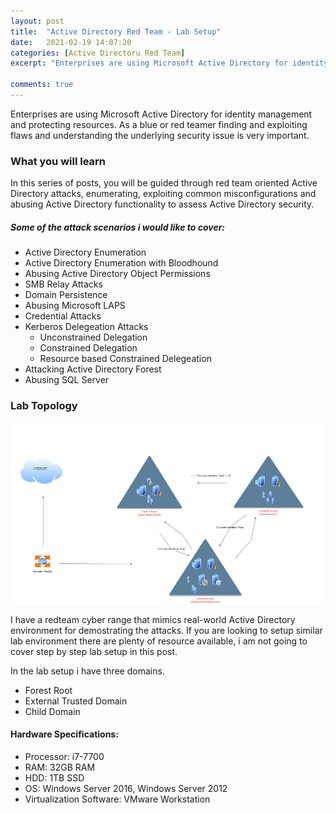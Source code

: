 ```yaml
---
layout: post
title:  "Active Directory Red Team - Lab Setup"
date:   2021-02-19 14:07:20
categories: [Active Directoru Red Team]
excerpt: "Enterprises are using Microsoft Active Directory for identity management and protecting resources. As a blue or red teamer knowing common Active Directory security issues and how to secure them is very important" 

comments: true
---
```



Enterprises are using Microsoft Active Directory for identity management and protecting resources. As a blue or red teamer finding and exploiting flaws and understanding the underlying security issue is very important.


### What you will learn

In this series of posts, you will be guided through red team oriented Active Directory attacks, enumerating, exploiting common misconfigurations and abusing Active Directory functionality to assess Active Directory security.

##### Some of the attack scenarios i would like to cover:

+ Active Directory Enumeration
+ Active Directory Enumeration with Bloodhound
+ Abusing Active Directory Object Permissions
+ SMB Relay Attacks
+ Domain Persistence
+ Abusing Microsoft LAPS
+ Credential Attacks
+ Kerberos Delegeation Attacks
   + Unconstrained Delegation
   + Constrained Delegation
   + Resource based Constrained Delegeation
+ Attacking Active Directory Forest
+ Abusing SQL Server

### Lab Topology
![source-01](/img/labssz.png)


I have a redteam cyber range that mimics real-world Active Directory environment for demostrating the attacks. If you are looking to setup similar lab environment there are plenty of resource available, i am not going to cover step by step lab setup in this post.

In the lab setup i have three domains.

+ Forest Root 
+ External Trusted Domain
+ Child Domain
 

#### Hardware Specifications:
+ Processor: i7-7700
+ RAM: 32GB RAM
+ HDD: 1TB  SSD
+ OS: Windows Server 2016, Windows Server 2012
+ Virtualization Software: VMware Workstation



